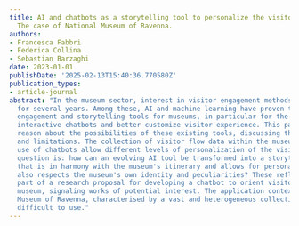 ```yaml
---
title: AI and chatbots as a storytelling tool to personalize the visitor experience.
  The case of National Museum of Ravenna.
authors:
- Francesca Fabbri
- Federica Collina
- Sebastian Barzaghi
date: 2023-01-01
publishDate: '2025-02-13T15:40:36.770580Z'
publication_types:
- article-journal
abstract: "In the museum sector, interest in visitor engagement methods has been growing
  for several years. Among these, AI and machine learning have proven to be valid
  engagement and storytelling tools for museums, in particular for the creation of
  interactive chatbots and better customize visitor experience. This paper aims to
  reason about the possibilities of these existing tools, discussing their potential
  and limitations. The collection of visitor flow data within the museum and the interactive
  use of chatbots allow different levels of personalization of the visit. The real
  question is: how can an evolving AI tool be transformed into a storytelling tool
  that is in harmony with the museum's itinerary and allows for personalization but
  also respects the museum's own identity and peculiarities? These reflections are
  part of a research proposal for developing a chatbot to orient visitors within the
  museum, signaling works of potential interest. The application context is the National
  Museum of Ravenna, characterised by a vast and heterogeneous collection that is
  difficult to use."
---
```

